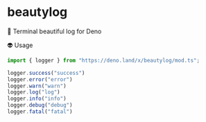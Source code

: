 # beautylog

🍬 Terminal beautiful log for Deno

👽 Usage

```ts
import { logger } from "https://deno.land/x/beautylog/mod.ts";

logger.success("success")
logger.error("error")
logger.warn("warn")
logger.log("log")
logger.info("info")
logger.debug("debug")
logger.fatal("fatal")
```
